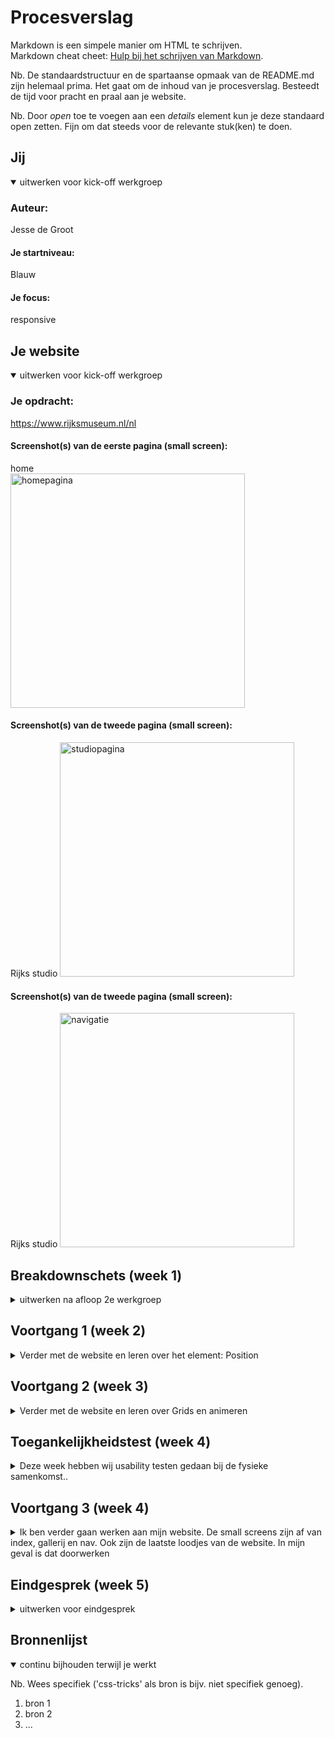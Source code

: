 # Procesverslag
Markdown is een simpele manier om HTML te schrijven.  
Markdown cheat cheet: [Hulp bij het schrijven van Markdown](https://github.com/adam-p/markdown-here/wiki/Markdown-Cheatsheet).

Nb. De standaardstructuur en de spartaanse opmaak van de README.md zijn helemaal prima. Het gaat om de inhoud van je procesverslag. Besteedt de tijd voor pracht en praal aan je website.

Nb. Door *open* toe te voegen aan een *details* element kun je deze standaard open zetten. Fijn om dat steeds voor de relevante stuk(ken) te doen.





## Jij

<details open>
<summary>uitwerken voor kick-off werkgroep</summary>

### Auteur:
Jesse de Groot

#### Je startniveau:
Blauw

#### Je focus:
responsive
 
</details>





## Je website

<details open>
<summary>uitwerken voor kick-off werkgroep</summary>

### Je opdracht:
https://www.rijksmuseum.nl/nl

#### Screenshot(s) van de eerste pagina (small screen): 
home  
<img src="images/ss_website_index.png" width="375px" alt="homepagina">

#### Screenshot(s) van de tweede pagina (small screen):
Rijks studio 
<img src="images/ss_website_gallerij.png" width="375px" alt="studiopagina">

#### Screenshot(s) van de tweede pagina (small screen):
Rijks studio 
<img src="images/ss_website_nav.png" width="375px" alt="navigatie">
</details>





## Breakdownschets (week 1)

<details>
<summary>uitwerken na afloop 2e werkgroep</summary>

### de hele pagina: 
<img src="images/pagina_1_codestructuur_home.jpg" width="375px" alt="breakdown van de hele pagina">

### dynamisch deel (bijv menu): 
<img src="images/pagina_2_codestructuur.jpg" width="375px" alt="breakdown van een dynamisch deel">

### wellicht nog een dynamisch deel (bijv filter): 
<img src="images/home_screen_code_structuur2.jpg" width="375px" alt="breakdown van nog een dynamisch deel">

</details>





## Voortgang 1 (week 2)

<details>
<summary>Verder met de website en leren over het element: Position</summary>

### Stand van zaken
Deze week hebben wij positioning geoefend, ook ben ik verder gegaan met mijn website. 
Ook ben ik begonnen met het maken van de gallerij pagina.
 
<img src="images/screenshot_week2.jpg" width="375px" alt="week2 voortgang gallerij">

### Agenda voor meeting
samen met je groepje opstellen

| Jesse
| Hoe organiseer ik mijn CSS het best?
| Hoe leer ik over responsive design?
 
Bas; 
-hoe je transitions in css nog spannender kan maken.
-hoe je je code netjes houd

Janice;
-Hoe laat ik om de zoveel tijd een image bewegen?
-Hoe laat ik iets (bijv. een tekst/a) in en uit zoomen als ik eroverheen hover of aanklik.



### Verslag van meeting
hier na afloop snel de uitkomsten van de meeting vastleggen

- Door veel aantekeningen te maken wat je doet op de site
- Daar zal ik nog een week voor moeten wachten. Dan beginnen we met grids en responsive design.

</details>





## Voortgang 2 (week 3)

<details>
<summary>Verder met de website en leren over Grids en animeren</summary>

### Stand van zaken
Ik ben verder met de website gegaan en heb de gallerij pagina af (op small screen).


 <img src="images/small_screen_index_week3.png" width="375px" alt="week3 voortgang index">
<img src="images/schreenshot_gallerij_smallscreen_af.png" width="375px" alt="week3 voortgang gallerij">
 
### Agenda voor meeting
samen met je groepje opstellen

| Jesse 
| Hoe maak ik de footer hetzelfde als in de https://www.rijksmuseum.nl/nl pagina?
| Wat vind u van mijn css file?



### Verslag van meeting
hier na afloop snel de uitkomsten van de meeting vastleggen

- Ga geen lijsten gebruiken. Het beste is om 5 secties aan te maken, en die te gaan stijlen met flexbox.
- Het is een beetje rommelig, probeer meer comments te schijven bij je code zodat het overzichtelijk blijft. Gebruik ook veel [enter] om ruimte te creeën.

</details>





## Toegankelijkheidstest (week 4)

<details>
<summary>Deze week hebben wij usability testen gedaan bij de fysieke samenkomst..</summary>

### Bevindingen
Lijst met je bevindingen die in de test naar voren kwamen:
 - gebruik meer linkjes bij de afbeeldingen
 - Vergeet niet de omschijving toe te voegen bij afbeeldingen
 - let op contrast bij buttons

#### Titel eerste bevinding
gebruik meer linkjes bij de afbeeldingen zodat mensen met de :focus state meer van de site kunnen zien.
Linkjes bedoel ik mee /* <a></a> */


#### Titel tweede bevinding. 
vergeet de alt='' niet bij afbeeldingen. schrijf nuttige informatie op zodat mensen die niet kunnen zien wel weten waar de pagina over gaat.


#### Titel volgende bevinding. 
houd het contrast boven 3.5. Dan kunnen mensen die slecht zient zijn ook op de website. Dit kun je zien als je het element inspecteerd. als het onder 3.5 is, staat er een 
rood kruisje bij, als het er boven is, staat er een groene vink.

</details>





## Voortgang 3 (week 4)

<details>
<summary>Ik ben verder gaan werken aan mijn website. De small screens zijn af van index, gallerij en nav. Ook zijn de laatste loodjes van de website. In mijn geval is dat doorwerken</summary>

 ### Microinteractie
Stap 1, als je op de nav.html pagina bevind zie je linksboven een zoek knop. Druk daarop:
<img src="images/mircointeractie_1.png" alt="microinteractie stap 1>
Stap 2, Door javascript code heb ik een popup naar voren laten komen:
<img src="images/mircointeractie_2.png" alt="microinteractie stap 2>
 
### Stand van zaken
Het was voor mij behoorlijk lastig omdat ik niet heel veel kennis had van html en css. Daarom heb ik als ik vast liep hulp gevraagd aan de student assistenten. Zij hebben mij met veel geduld en uitleg weten te vertellen hoe ik voor multi-device-design te werk kan gaan.

<img src="images/big_screen_gallerij.png" alt="week4 voortgang gallerij big screen">
<img src="images/medium_screen_gallerij.png" alt="week4 voortgang gallerij medium screen">
<img src="images/small_screen_gallerij.png" alt="week4 voortgang gallerij small screen>

                                                           
<img src="images/big_screen_index.png" alt="week4 voortgang index big screen">
<img src="images/medium_screen_index.png" alt="week4 voortgang index medium screen">
<img src="images/small_screen_index.png" alt="week4 voortgang index small screen>

<img src="images/big_screen_nav.png" alt="week4 voortgang nav big screen">
<img src="images/medium_screen_nav.png" alt="week4 voortgang nav medium screen">
<img src="images/small_screen_nav.png" alt="week4 voortgang nav small screen>

### Agenda voor meeting
samen met je groepje opstellen

| Jesse de Groot
 Hoe kan ik mijn footer stijlen?
 Hoe zorg ik ervoor dat bij gallerij.html, dat de 'home' button aan de linker kant komt en dat language, inloggen en giftshop toegevoegd word aan de rechterkant?


### Verslag van meeting
hier na afloop snel de uitkomsten van de meeting vastleggen

- Hoe ik met grid de footer kan stylen
- hoe ik alleen bij large screen elementen kan toevoegen
 
</details>





## Eindgesprek (week 5)

<details>
<summary>uitwerken voor eindgesprek</summary>

### Stand van zaken
hier dit ging goed & dit was lastig (neem ook screenshots op van delen van je website en code)

### Screenshot(s)

hier screenshot(s) van je eindresultaat

</details>





## Bronnenlijst

<details open>
<summary>continu bijhouden terwijl je werkt</summary>

Nb. Wees specifiek ('css-tricks' als bron is bijv. niet specifiek genoeg).

1. bron 1
2. bron 2
3. ...

</details>
